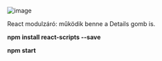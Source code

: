 ![image](https://github.com/folza1/react-products-done/assets/106752284/7c0a149a-4b12-4f89-87bc-1f8fe05ca153)

React modulzáró: működik benne a Details gomb is.

**npm install react-scripts --save**

**npm start**

